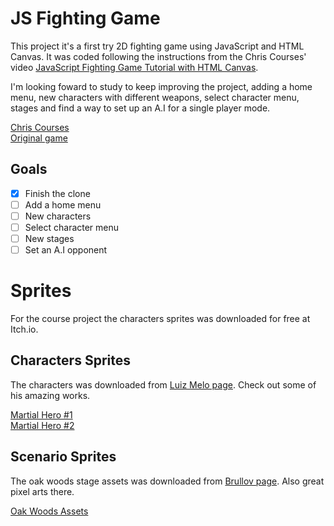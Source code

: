 # JS Fighting Game
This project it's a first try 2D fighting game using JavaScript and HTML Canvas. It was coded following the instructions from the Chris Courses' video [JavaScript Fighting Game Tutorial with HTML Canvas](https://www.youtube.com/watch?v=vyqbNFMDRGQ).

I'm looking foward to study to keep improving the project, adding a home menu, new characters with different weapons, select character menu, stages and find a way to set up an A.I for a single player mode.

[Chris Courses](https://www.youtube.com/c/ChrisCourses)  
[Original game](https://github.com/chriscourses/fighting-game)

## Goals
- [x] Finish the clone
- [ ] Add a home menu
- [ ] New characters
- [ ] Select character menu
- [ ] New stages
- [ ] Set an A.I opponent

 # Sprites
 For the course project the characters sprites was downloaded for free at Itch.io.

 ## Characters Sprites
 The characters was downloaded from [Luiz Melo page](https://luizmelo.itch.io/). Check out some of his amazing works.

[Martial Hero #1](https://luizmelo.itch.io/martial-hero)  
[Martial Hero #2](https://luizmelo.itch.io/martial-hero-2)

## Scenario Sprites
The oak woods stage assets was downloaded from [Brullov page](https://brullov.itch.io/). Also great pixel arts there.

[Oak Woods Assets](https://brullov.itch.io/oak-woods)